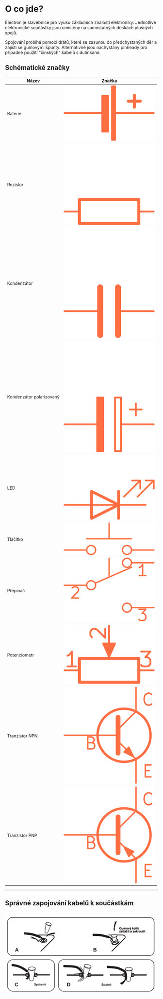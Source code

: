 # O co jde?

Electron je stavebnice pro výuku základních znalostí elektroniky.
Jednotlivé elektronické součástky jsou umístěny na samostatných deskách plošných spojů.

Spojování probíhá pomocí drátů, které se zasunou do předchystaných děr a zajistí se gumovými špunty. Alternativně jsou nachystány pinheady pro případné použití "čínských" kabelů s dutinkami.

## Schématické značky

|	Název		            |			Značka			|
| -------------             | ------------------------- |
|Baterie		            |![](assets/electron-01.svg)|
|Rezistor		            |![](assets/electron-02.svg)|
|Kondenzátor	            |![](assets/electron-06.svg)|
|Kondenzátor polarizovaný   |![](assets/electron-09.svg)|
|LED    		            |![](assets/electron-03.svg)|
|Tlačítko		            |![](assets/electron-04.svg)|
|Přepínač		            |![](assets/electron-05.svg)|
|Potenciometr	            |![](assets/electron-07.svg)|
|Tranzistor NPN             |![](assets/electron-08.svg)|
|Tranzistor PNP             |![](assets/electron-091.svg)|

<hr>

## Správné zapojování kabelů k součástkám
![](assets/electron-23.png)





